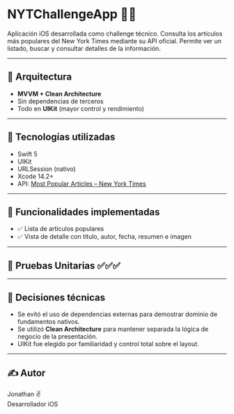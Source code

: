 # NYTChallengeApp 📱📰

Aplicación iOS desarrollada como challenge técnico. Consulta los artículos más populares del New York Times mediante su API oficial. Permite ver un listado, buscar y consultar detalles de la información.

---

## 🧠 Arquitectura

- **MVVM + Clean Architecture**
- Sin dependencias de terceros
- Todo en **UIKit** (mayor control y rendimiento)

---

## 🔧 Tecnologías utilizadas

- Swift 5
- UIKit
- URLSession (nativo)
- Xcode 14.2+
- API: [Most Popular Articles – New York Times](https://developer.nytimes.com/docs/most-popular-product/1/overview)

---

## 🧩 Funcionalidades implementadas

- ✅ Lista de artículos populares
- ✅ Vista de detalle con título, autor, fecha, resumen e imagen

---

## 🧪 Pruebas Unitarias ✅✅✅

---

## 🧠 Decisiones técnicas

- Se evitó el uso de dependencias externas para demostrar dominio de fundamentos nativos.
- Se utilizó **Clean Architecture** para mantener separada la lógica de negocio de la presentación.
- UIKit fue elegido por familiaridad y control total sobre el layout.

---

## ✍️ Autor

Jonathan ✌️  
Desarrollador iOS
